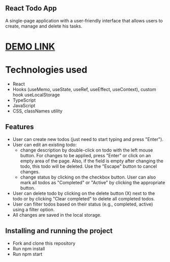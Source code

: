 ## React Todo App

A single-page application with a user-friendly interface that allows users to create, manage and delete his tasks.

# [DEMO LINK](https://romasheva1987.github.io/React-Todo-App/)

# Technologies used
- React
- Hooks (useMemo, useState, useRef, useEffect, useContext), custom hook useLocalStorage
- TypeScript
- JavaScript
- CSS, classNames utility


## Features
- User can create new todos (just need to start typing and press "Enter").
- User can edit an existing todo: 
    - change description by double-click on todo with the left mouse button. For changes to be applied, press "Enter" or click on an empty area of the page. Also, if the field is empty after changing the todo, this todo will be deleted. Use the "Escape" button to cancel changes.
    - change status by clicking on the checkbox button. User can also mark all todos as "Completed" or "Active" by clicking the appropriate button.
- User can delete todo by clicking on the delete button (X) next to the todo or by clicking "Clear completed" to delete all completed todos.
- User can filter todos based on their status (e.g., completed, active) using a filter option.
- All changes are saved in the local storage.

## Installing and running the project
- Fork and clone this repository
- Run npm install
- Run npm start

